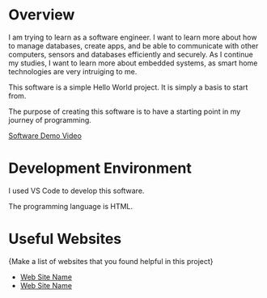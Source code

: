 # Overview

I am trying to learn as a software engineer. I want to learn more about how to manage databases, create apps, and be able to communicate with other computers, sensors and databases efficiently and securely. As I continue my studies, I want to learn more about embedded systems, as smart home technologies are very intruiging to me. 


This software is a simple Hello World project. It is simply a basis to start from.


The purpose of creating this software is to have a starting point in my journey of programming.


[Software Demo Video](http://youtube.link.goes.here)

# Development Environment

I used VS Code to develop this software.

The programming language is HTML.

# Useful Websites

{Make a list of websites that you found helpful in this project}
* [Web Site Name](http://url.link.goes.here)
* [Web Site Name](http://url.link.goes.here)